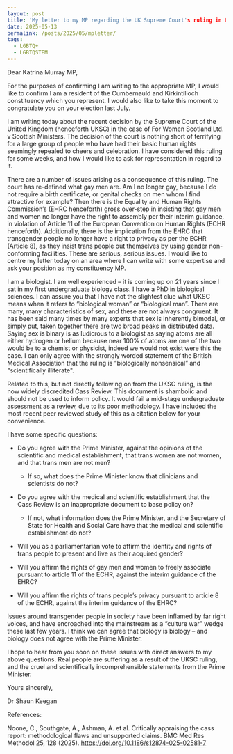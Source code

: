 ```yaml
---
layout: post
title: 'My letter to my MP regarding the UK Supreme Court's ruling in FWS v Scottish Ministers'
date: 2025-05-13
permalink: /posts/2025/05/mpletter/
tags:
  - LGBTQ+
  - LGBTQSTEM
---
```


Dear Katrina Murray MP,

For the purposes of confirming I am writing to the appropriate MP, I would like to confirm I am a resident of the Cumbernauld and Kirkintilloch constituency which you represent. I would also like to take this moment to congratulate you on your election last July.

I am writing today about the recent decision by the Supreme Court of the United Kingdom (henceforth UKSC) in the case of For Women Scotland Ltd. v Scottish Ministers. The decision of the court is nothing short of terrifying for a large group of people who have had their basic human rights seemingly repealed to cheers and celebration. I have considered this ruling for some weeks, and how I would like to ask for representation in regard to it.

There are a number of issues arising as a consequence of this ruling. The court has re-defined what gay men are. Am I no longer gay, because I do not require a birth certificate, or genital checks on men whom I find attractive for example? Then there is the Equality and Human Rights Commission’s (EHRC henceforth) gross over-step in insisting that gay men and women no longer have the right to assembly per their interim guidance, in violation of Article 11 of the European Convention on Human Rights (ECHR henceforth). Additionally, there is the implication from the EHRC that transgender people no longer have a right to privacy as per the ECHR (Article 8), as they insist trans people out themselves by using gender non-conforming facilities. These are serious, serious issues. I would like to centre my letter today on an area where I can write with some expertise and ask your position as my constituency MP.

I am a biologist. I am well experienced – it is coming up on 21 years since I sat in my first undergraduate biology class. I have a PhD in biological sciences. I can assure you that I have not the slightest clue what UKSC means when it refers to “biological woman” or “biological man”. There are many, many characteristics of sex, and these are not always congruent. It has been said many times by many experts that sex is inherently bimodal, or simply put, taken together there are two broad peaks in distributed data. Saying sex is binary is as ludicrous to a biologist as saying atoms are all either hydrogen or helium because near 100% of atoms are one of the two would be to a chemist or physicist, indeed we would not exist were this the case. I can only agree with the strongly worded statement of the British Medical Association that the ruling is “biologically nonsensical” and "scientifically illiterate".

Related to this, but not directly following on from the UKSC ruling, is the now widely discredited Cass Review. This document is shambolic and should not be used to inform policy. It would fail a mid-stage undergraduate assessment as a review, due to its poor methodology. I have included the most recent peer reviewed study of this as a citation below for your convenience.

I have some specific questions:

-   Do you agree with the Prime Minister, against the opinions of the scientific and medical establishment, that trans women are not women, and that trans men are not men?

    -   If so, what does the Prime Minister know that clinicians and scientists do not?

-   Do you agree with the medical and scientific establishment that the Cass Review is an inappropriate document to base policy on?

    -   If not, what information does the Prime Minister, and the Secretary of State for Health and Social Care have that the medical and scientific establishment do not?

-   Will you as a parliamentarian vote to affirm the identity and rights of trans people to present and live as their acquired gender?

-   Will you affirm the rights of gay men and women to freely associate pursuant to article 11 of the ECHR, against the interim guidance of the EHRC?

-   Will you affirm the rights of trans people’s privacy pursuant to article 8 of the ECHR, against the interim guidance of the EHRC?

Issues around transgender people in society have been inflamed by far right voices, and have encroached into the mainstream as a “culture war” wedge these last few years. I think we can agree that biology is biology – and biology does not agree with the Prime Minister.

I hope to hear from you soon on these issues with direct answers to my above questions. Real people are suffering as a result of the UKSC ruling, and the cruel and scientifically incomprehensible statements from the Prime Minister.

Yours sincerely,

Dr Shaun Keegan

References:

Noone, C., Southgate, A., Ashman, A. et al. Critically appraising the cass report: methodological flaws and unsupported claims. BMC Med Res Methodol 25, 128 (2025). <https://doi.org/10.1186/s12874-025-02581-7>
